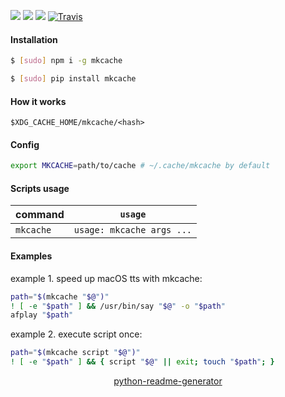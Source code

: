 <!--
https://pypi.org/project/readme-generator/
https://pypi.org/project/python-readme-generator/
-->

[![](https://img.shields.io/badge/OS-Unix-blue.svg?longCache=True)]()
[![](https://img.shields.io/pypi/v/mkcache.svg?maxAge=3600)](https://pypi.org/project/mkcache/)
[![](https://img.shields.io/npm/v/mkcache.svg?maxAge=3600)](https://www.npmjs.com/package/mkcache)
[![Travis](https://api.travis-ci.org/looking-for-a-job/mkcache.svg?branch=master)](https://travis-ci.org/looking-for-a-job/mkcache/)

#### Installation
```bash
$ [sudo] npm i -g mkcache
```
```bash
$ [sudo] pip install mkcache
```

#### How it works
```
$XDG_CACHE_HOME/mkcache/<hash>
```

#### Config
```bash
export MKCACHE=path/to/cache # ~/.cache/mkcache by default
```

#### Scripts usage
command|`usage`
-|-
`mkcache` |`usage: mkcache args ...`

#### Examples
example 1. speed up macOS tts with mkcache:
```bash
path="$(mkcache "$@")"
! [ -e "$path" ] && /usr/bin/say "$@" -o "$path"
afplay "$path"
```

example 2. execute script once:
```bash
path="$(mkcache script "$@")"
! [ -e "$path" ] && { script "$@" || exit; touch "$path"; }
```

<p align="center">
    <a href="https://pypi.org/project/python-readme-generator/">python-readme-generator</a>
</p>